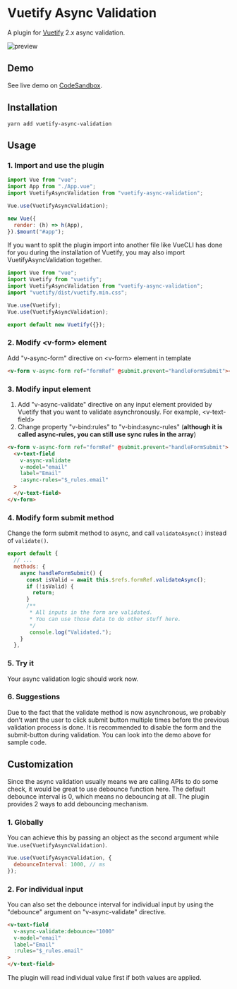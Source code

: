 # Vuetify Async Validation

A plugin for [Vuetify](https://vuetifyjs.com/en/) 2.x async validation.

![preview](https://user-images.githubusercontent.com/59676941/123539329-c87c6480-d76b-11eb-9e51-d96986187b48.gif)

<a id="demo"></a>

## Demo

See live demo on [CodeSandbox](https://codesandbox.io/s/vuetify-async-validation-demo-mu0fo).

## Installation

`yarn add vuetify-async-validation`

## Usage

### 1. Import and use the plugin

```javascript
import Vue from "vue";
import App from "./App.vue";
import VuetifyAsyncValidation from "vuetify-async-validation";

Vue.use(VuetifyAsyncValidation);

new Vue({
  render: (h) => h(App),
}).$mount("#app");
```

If you want to split the plugin import into another file like VueCLI has done for you during the installation of Vuetify, you may also import VuetifyAsyncValidation together.

```javascript
import Vue from "vue";
import Vuetify from "vuetify";
import VuetifyAsyncValidation from "vuetify-async-validation";
import "vuetify/dist/vuetify.min.css";

Vue.use(Vuetify);
Vue.use(VuetifyAsyncValidation);

export default new Vuetify({});
```

### 2. Modify \<v-form\> element

Add "v-async-form" directive on \<v-form\> element in template

```html
<v-form v-async-form ref="formRef" @submit.prevent="handleFormSubmit"></v-form>
```

### 3. Modify input element

1. Add "v-async-validate" directive on any input element provided by Vuetify that you want to validate asynchronously. For example, \<v-text-field\>
2. Change property "v-bind:rules" to "v-bind:async-rules" (**although it is called async-rules, you can still use sync rules in the array**)

```html
<v-form v-async-form ref="formRef" @submit.prevent="handleFormSubmit">
  <v-text-field
    v-async-validate
    v-model="email"
    label="Email"
    :async-rules="$_rules.email"
  >
  </v-text-field>
</v-form>
```

### 4. Modify form submit method

Change the form submit method to async, and call `validateAsync()` instead of `validate()`.

```javascript
export default {
  // ...
  methods: {
    async handleFormSubmit() {
      const isValid = await this.$refs.formRef.validateAsync();
      if (!isValid) {
        return;
      }
      /**
       * All inputs in the form are validated.
       * You can use those data to do other stuff here.
       */
       console.log("Validated.");
    }
  },
```

### 5. Try it

Your async validation logic should work now.

### 6. Suggestions

Due to the fact that the validate method is now asynchronous, we probably don't want the user to click submit button multiple times before the previous validation process is done. It is recommended to disable the form and the submit-button during validation. You can look into the demo above for sample code.

## Customization

Since the async validation usually means we are calling APIs to do some check, it would be great to use debounce function here.
The default debounce interval is 0, which means no debouncing at all.
The plugin provides 2 ways to add debouncing mechanism.

### 1. Globally

You can achieve this by passing an object as the second argument while `Vue.use(VuetifyAsyncValidation)`.

```javascript
Vue.use(VuetifyAsyncValidation, {
  debounceInterval: 1000, // ms
});
```

### 2. For individual input

You can also set the debounce interval for individual input by using the "debounce" argument on "v-async-validate" directive.

```html
<v-text-field
  v-async-validate:debounce="1000"
  v-model="email"
  label="Email"
  :rules="$_rules.email"
>
</v-text-field>
```

The plugin will read individual value first if both values are applied.
